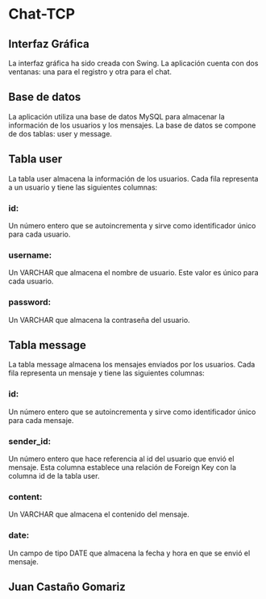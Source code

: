 # Chat-TCP

## Interfaz Gráfica
La interfaz gráfica ha sido creada con Swing. La aplicación cuenta con dos ventanas: una para el registro y otra para el chat.

## Base de datos
La aplicación utiliza una base de datos MySQL para almacenar la información de los usuarios y los mensajes. La base de datos se compone de dos tablas: user y message.

## Tabla user
La tabla user almacena la información de los usuarios. Cada fila representa a un usuario y tiene las siguientes columnas:  
### id:
Un número entero que se autoincrementa y sirve como identificador único para cada usuario.
### username: 
Un VARCHAR que almacena el nombre de usuario. Este valor es único para cada usuario.
### password:
Un VARCHAR que almacena la contraseña del usuario.

## Tabla message
La tabla message almacena los mensajes enviados por los usuarios. Cada fila representa un mensaje y tiene las siguientes columnas:  
### id:
Un número entero que se autoincrementa y sirve como identificador único para cada mensaje.
### sender_id:
Un número entero que hace referencia al id del usuario que envió el mensaje. Esta columna establece una relación de Foreign Key con la columna id de la tabla user.
### content:
Un VARCHAR que almacena el contenido del mensaje.
### date:
Un campo de tipo DATE que almacena la fecha y hora en que se envió el mensaje.

## Juan Castaño Gomariz